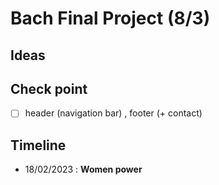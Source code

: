 # Bach Final Project (8/3)

## Ideas

## Check point 
- [ ] header (navigation bar) , footer (+ contact)

## Timeline
- 18/02/2023 :  **Women power** 
